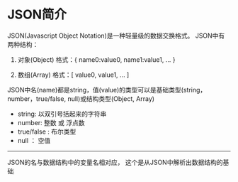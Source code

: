 JSON简介
========
JSON(Javascript Object Notation)是一种轻量级的数据交换格式。
JSON中有两种结构：

1. 对象(Object)
	格式：{ name0:value0, name1:value1, ... }

2. 数组(Array)
	格式：[ value0, value1, ... ]

JSON中名(name)都是string，值(value)的类型可以是基础类型(string，number，true/false, null)或结构类型(Object, Array)
* string: 以双引号括起来的字符串 
* number: 整数 或 浮点数
* true/false : 布尔类型
* null ： 空值

-----------------------
JSON的名与数据结构中的变量名相对应， 这个是从JSON中解析出数据结构的基础

